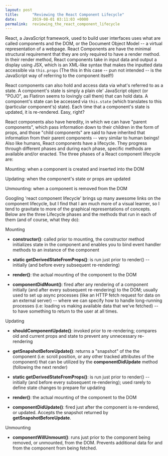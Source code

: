 ```yaml
---
layout: post
title:      "Reviewing the React Component Lifecycle"
date:       2019-08-01 03:11:03 +0000
permalink:  reviewing_the_react_component_lifecycle
---
```


React, a JavaScript framework, used to build user interfaces uses what are called components and the DOM, or the Document Object Model -- a virtual representation of a webpage. React Components are have the minimal structural requirement that they are only required to have a render method. In their render method, React components take in input data and output a display using JSX, which is an XML-like syntax that makes the inputted data accessible via ```this.props``` (The this in this case -- pun not intended -- is the JavaScript way of referring to the component itself!)

React components can also hold and access data via what's referred to as a state. A component's state is simply a plain ole' JavaScript object (or "POJO", as Flatiron seems to lovingly call them) that can hold data. A component's state can be accessed via ```this.state``` (which translates to this (particular component's) state). Each time that a component's state is updated, it is re-rendered. Easy, right?

React components also have heredity, in which we can have "parent components", which pass information down to their children in the form of props, and those "child components" are said to have inherited that information from their parent components -- very similar to human beings! Also like humans, React components have a lifecycle. They progress through different phases and during each phase, specific methods are available and/or enacted. The three phases of a React component lifecycle are:

Mounting: when a component is created and inserted into the DOM

Updating: when the component's state or props are updated

Unmounting: when a component is removed from the DOM

Googling 'react component lifecycle' brings up many awesome links on the component lifecycle, but I find that I am much more of a visual learner, so I tend to gravitate to more of the graphical representations of concepts. Below are the three Lifecycle phases and the methods that run in each of them (and of course, what they do):

Mounting
* **constructor()**: called prior to mounting, the constructor method initializes state in the component and enables you to bind event handler methods to an instance of the component

* **static getDerivedStateFromProps()**: is run just prior to render() -- initially (and before every subsequent re-rendering)

* **render()**: the actual mounting of the component to the DOM

* **componentDidMount()**: fired after any rendering of a component initially (and after every subsequent re-rendering) to the DOM; usually used to set up async processes (like an HTTP fetch request for data on an external server) -- where we can specify how to handle long-running processes (i.e: loading vs making available data that we've fetched) -- to have something to return to the user at all times.


Updating

* **shouldComponentUpdate()**: invoked prior to re-rendering; compares old and current props and state to prevent any unnecessary re-rendering

* **getSnapshotBeforeUpdate()**: returns a "snapshot" of the the component (i.e: scroll position, or any other tracked attributes of the component) that can be utilized by the **componentDidUpdate** method (following the next render)

* **static getDerivedStateFromProps()**: is run just prior to render() -- initially (and before every subsequent re-rendering); used rarely to define state changes to prepare for updating

* **render()**: the actual mounting of the component to the DOM
 
* **componentDidUpdate()**: fired just after the component is re-rendered, or updated. Accepts the snapshot returned by **getSnapshotBeforeUpdate**.

Unmounting
* **componentWillUnmount()**: runs just prior to the component being removed, or unmounted, from the DOM. Prevents additional data for and from the component from being fetched.
